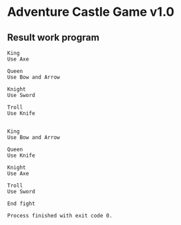 # Adventure Castle Game v1.0

## Result work program
```Adventure Castle Game v1.0
King
Use Axe

Queen
Use Bow and Arrow

Knight
Use Sword

Troll
Use Knife


King
Use Bow and Arrow

Queen
Use Knife

Knight
Use Axe

Troll
Use Sword

End fight

Process finished with exit code 0.
```
